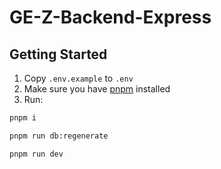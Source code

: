 # GE-Z-Backend-Express

## Getting Started

1. Copy `.env.example` to `.env`
2. Make sure you have [pnpm](https://pnpm.io/installation) installed
3. Run:

```bash 
pnpm i
```

```bash
pnpm run db:regenerate
```

```bash
pnpm run dev
```
